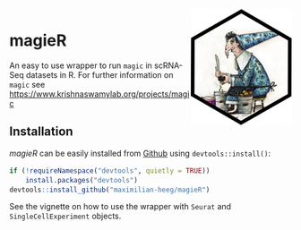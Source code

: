 <img src="man/figures/logo.png" align="right" alt="logo.png" width="180" />

# magieR

An easy to use wrapper to run `magic` in scRNA-Seq datasets in R. For further information on `magic` see https://www.krishnaswamylab.org/projects/magic


## Installation

_magieR_ can be easily installed from [Github](https://github.com/maximilian-heeg/magieR) using `devtools::install()`:

```r
if (!requireNamespace("devtools", quietly = TRUE))
    install.packages("devtools")
devtools::install_github("maximilian-heeg/magieR")

```

See the vignette on how to use the wrapper with `Seurat` and `SingleCellExperiment` objects.
